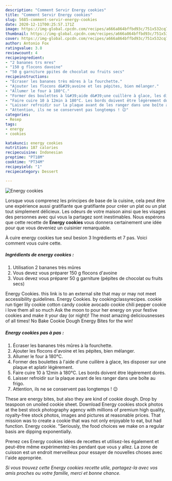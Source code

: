 ```yaml
---
description: "Comment Servir Energy cookies"
title: "Comment Servir Energy cookies"
slug: 5685-comment-servir-energy-cookies
date: 2020-12-11T00:25:57.171Z
image: https://img-global.cpcdn.com/recipes/a666a864bffbd93c/751x532cq70/energy-cookies-photo-principale-de-la-recette.jpg
thumbnail: https://img-global.cpcdn.com/recipes/a666a864bffbd93c/751x532cq70/energy-cookies-photo-principale-de-la-recette.jpg
cover: https://img-global.cpcdn.com/recipes/a666a864bffbd93c/751x532cq70/energy-cookies-photo-principale-de-la-recette.jpg
author: Antonio Fox
ratingvalue: 3.8
reviewcount: 4
recipeingredient:
- "2 bananes trs mres"
- "150 g flocons davoine"
- "50 g garniture ppites de chocolat ou fruits secs"
recipeinstructions:
- "Écraser les bananes très mûres à la fourchette."
- "Ajouter les flocons d&#39;avoine et les pépites, bien mélanger."
- "Allumer le four à 180°C."
- "Former des boulettes à l&#39;aide d&#39;une cuillère à glace, les disposer sur une plaque et aplatir légèrement."
- "Faire cuire 10 à 12min à 180°C. Les bords doivent être légèrement dorés."
- "Laisser refroidir sur la plaque avant de les ranger dans une boîte au frigo."
- "Attention, ils ne se conservent pas longtemps ! 😉"
categories:
- Resep
tags:
- energy
- cookies

katakunci: energy cookies 
nutrition: 187 calories
recipecuisine: Indonesian
preptime: "PT18M"
cooktime: "PT34M"
recipeyield: "1"
recipecategory: Dessert

---
```



![Energy cookies](https://img-global.cpcdn.com/recipes/a666a864bffbd93c/751x532cq70/energy-cookies-photo-principale-de-la-recette.jpg)

Lorsque vous comprenez les principes de base de la cuisine, cela peut être une expérience aussi gratifiante que gratifiante pour créer un plat ou un plat tout simplement délicieux. Les odeurs de votre maison ainsi que les visages des personnes avec qui vous la partagez sont inestimables. Nous espérons que cette recette de <strong> Energy cookies </strong> vous donnera certainement une idée pour que vous deveniez un cuisinier remarquable.

<!--inarticleads1-->

À cuire energy cookies tue seul besion 3 Ingrédients et 7 pas. Voici comment vous cuire cette.

##### Ingrédients de energy cookies :

1. Utilisation 2 bananes très mûres
1. Vous devez vous préparer 150 g flocons d&#39;avoine
1. Vous devez vous préparer 50 g garniture (pépites de chocolat ou fruits secs)


Energy Cookies. this link is to an external site that may or may not meet accessibility guidelines. Energy Cookies. by cookingclassyrecipes. cookie run tiger lily cookie cotton candy cookie avocado cookie chili pepper cookie i love them all so much Ask the moon to pour her energy on your festive cookies and make it your day (or night)! The most amazing deliciousnesses of all times! No Bake Cookie Dough Energy Bites for the win! 

<!--inarticleads2-->

##### Energy cookies pas à pas :

1. Écraser les bananes très mûres à la fourchette.
1. Ajouter les flocons d&#39;avoine et les pépites, bien mélanger.
1. Allumer le four à 180°C.
1. Former des boulettes à l&#39;aide d&#39;une cuillère à glace, les disposer sur une plaque et aplatir légèrement.
1. Faire cuire 10 à 12min à 180°C. Les bords doivent être légèrement dorés.
1. Laisser refroidir sur la plaque avant de les ranger dans une boîte au frigo.
1. Attention, ils ne se conservent pas longtemps ! 😉


These are energy bites, but also they are kind of cookie dough. Drop by teaspoon on unoiled cookie sheet. Download Energy cookies stock photos at the best stock photography agency with millions of premium high quality, royalty-free stock photos, images and pictures at reasonable prices. That mission was to create a cookie that was not only enjoyable to eat, but had function. Energy cookie. &#34;Seriously, the food choices we make on a regular basis are dipping exponentially. 

<!--inarticleads1-->

<p>
Prenez ces Energy cookies idées de recettes et utilisez-les également et peut-être même expérimentez-les pendant que vous y allez. La zone de cuisson est un endroit merveilleux pour essayer de nouvelles choses avec l'aide appropriée.
</p>

<p>
<i>Si vous trouvez cette Energy cookies recette utile, partagez-la avec vos amis proches ou votre famille, merci et bonne chance.</i>
</p>
